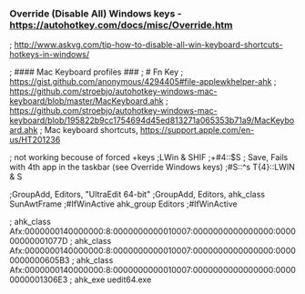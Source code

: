 ### Override (Disable All) Windows keys - https://autohotkey.com/docs/misc/Override.htm 
; http://www.askvg.com/tip-how-to-disable-all-win-keyboard-shortcuts-hotkeys-in-windows/



; #### Mac Keyboard profiles ###
; # Fn Key
; https://gist.github.com/anonymous/4294405#file-applewkhelper-ahk
; https://github.com/stroebjo/autohotkey-windows-mac-keyboard/blob/master/MacKeyboard.ahk
; https://github.com/stroebjo/autohotkey-windows-mac-keyboard/blob/195822b9cc1754694d45ed813271a065353b71a9/MacKeyboard.ahk
; Mac keyboard shortcuts, https://support.apple.com/en-us/HT201236

; not working becouse of forced <win>+keys
;LWin & SHIF
;+#4::$S
; Save, Fails with 4th app in the taskbar (see Override Windows keys)
;#S::^s		T{4}::LWIN & S

;GroupAdd, Editors, "UltraEdit 64-bit"
;GroupAdd, Editors, ahk_class SunAwtFrame 
;#IfWinActive ahk_group Editors
;#IfWinActive

; ahk_class Afx:0000000140000000:8:0000000000010007:0000000000000000:000000000001077D
; ahk_class Afx:0000000140000000:8:0000000000010007:0000000000000000:00000000000605B3
; ahk_class Afx:0000000140000000:8:0000000000010007:0000000000000000:00000000001306E3
; ahk_exe uedit64.exe
